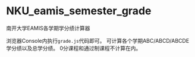 # NKU_eamis_semester_grade
南开大学EAMIS各学期学分绩计算器

浏览器Console内执行`grade.js`代码即可。
可计算各个学期ABC/ABCD/ABCDE学分绩以及总学分绩。
0分课程和通过制课程不计算在内。

